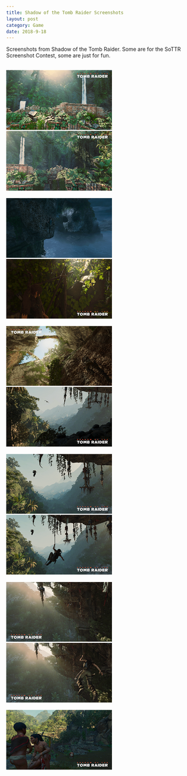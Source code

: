 ```yaml
---
title: Shadow of the Tomb Raider Screenshots
layout: post
category: Game
date: 2018-9-18
---
```

Screenshots from Shadow of the Tomb Raider.
Some are for the SoTTR Screenshot Contest, some are just for fun.
<br/><br/>

<a target="_blank" href="../old_backup/images/sottr/2018.09.15 - 21.14.30.70.png">
<img src="../assets/img/sottr_tb/2018.09.15 - 21.14.30.70.png" height="160">
</a>
<a target="_blank" href="../old_backup/images/sottr/2018.09.15 - 21.17.42.74.png">
<img src="../assets/img/sottr_tb/2018.09.15 - 21.17.42.74.png" height="160">
</a>
<br/><br/>

<a target="_blank" href="../old_backup/images/sottr/2018.09.15 - 13.53.45.34.png">
<img src="../assets/img/sottr_tb/2018.09.15 - 13.53.45.34.png" height="160"> 
</a>
<a target="_blank" href="../old_backup/images/sottr/2018.09.16 - 00.33.37.29.png">
<img src="../assets/img/sottr_tb/2018.09.16 - 00.33.37.29.png" height="160">
</a>
<br/><br/>

<a target="_blank" href="../old_backup/images/sottr/2018.09.16 - 00.41.27.93.png">
<img src="../assets/img/sottr_tb/2018.09.16 - 00.41.27.93.png" height="160">
</a>
<a target="_blank" href="../old_backup/images/sottr/2018.09.16 - 00.48.20.86.png">
<img src="../assets/img/sottr_tb/2018.09.16 - 00.48.20.86.png" height="160">
</a>
<br/><br/>

<a target="_blank" href="../old_backup/images/sottr/2018.09.16 - 00.56.04.89.png">
<img src="../assets/img/sottr_tb/2018.09.16 - 00.56.04.89.png" height="160">
</a>
<a target="_blank" href="../old_backup/images/sottr/2018.09.16 - 00.58.07.92.png">
<img src="../assets/img/sottr_tb/2018.09.16 - 00.58.07.92.png" height="160">
</a>
<br/><br/>

<a target="_blank" href="../old_backup/images/sottr/2018.09.16 - 01.03.22.75.png">
<img src="../assets/img/sottr_tb/2018.09.16 - 01.03.22.75.png" height="160">
</a>
<a target="_blank" href="../old_backup/images/sottr/2018.09.16 - 01.05.37.79.png">
<img src="../assets/img/sottr_tb/2018.09.16 - 01.05.37.79.png" height="160">
</a>
<br/><br/>

<a target="_blank" href="../old_backup/images/sottr/2018.09.16 - 01.30.52.72.png">
<img src="../assets/img/sottr_tb/2018.09.16 - 01.30.52.72.png" height="160">
</a>							